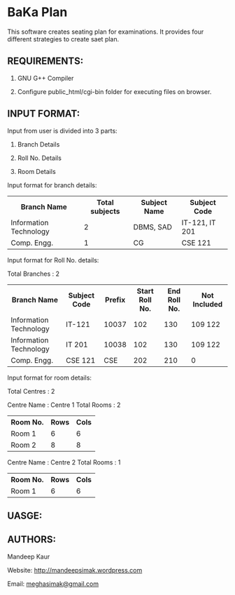 BaKa Plan
============

This software creates seating plan for examinations. It provides four different
strategies to create saet plan.

REQUIREMENTS:
----------------------------
1) GNU G++ Compiler

2) Configure public_html/cgi-bin folder for executing files on browser.


INPUT FORMAT:
----------------------------
Input from user is divided into 3 parts:

1) Branch Details

2) Roll No. Details

3) Room Details

Input format for branch details:

<table>
    <tr> <th> Branch Name </th> <th> Total subjects</th> <th> Subject Name</th>
        <th>Subject Code </th>
    </tr>
     <tr> <td> Information Technology </td> <td> 2</td> <td> DBMS, SAD</td>
        <td>IT-121, IT 201</td>
    </tr>
     <tr> <td> Comp. Engg. </td> <td> 1</td> <td> CG</td>
        <td>CSE 121 </td>
    </tr>


</table>

Input format for Roll No. details:

Total Branches : 2

<table>
    <tr> <th> Branch Name </th> <th> Subject Code</th> <th>Prefix</th> <th> Start Roll No.</th>
        <th>End Roll No. </th> <th> Not Included </th>
    </tr>
     <tr> <td> Information Technology </td> <td> IT-121</td> <td>10037 </td>
        <td>102</td> <td> 130 </td> <td> 109 122 </td>
    </tr>
     <tr> <td> Information Technology </td> <td> IT 201</td> <td>10038 </td>
        <td>102</td> <td> 130 </td> <td> 109 122 </td>
    </tr>
    </tr>
     <tr> <td> Comp. Engg. </td> <td> CSE 121</td> <td>CSE </td>
        <td>202</td> <td> 210 </td> <td>0 </td>
    </tr>


</table>


Input format for room details:

Total Centres : 2

Centre Name : Centre 1              Total Rooms : 2

<table>
    <tr> <th> Room No. </th> <th> Rows</th> <th> Cols</th>
    </tr>
    <tr> <td> Room 1 </td> <td> 6</td> <td>6 </td>
    </tr>
    <tr> <td> Room 2 </td> <td> 8</td> <td>8 </td>
    </tr>

</table>

Centre Name : Centre 2              Total Rooms : 1

<table>
    <tr> <th> Room No. </th> <th> Rows</th> <th> Cols</th>
    </tr>
    <tr> <td> Room 1 </td> <td> 6</td> <td>6 </td>
    </tr>

</table>

UASGE:
----------------------------


AUTHORS:
----------------------------
Mandeep Kaur

Website: http://mandeepsimak.wordpress.com

Email: meghasimak@gmail.com

